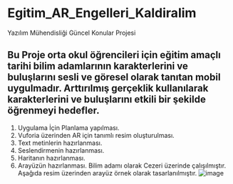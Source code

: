 # Egitim_AR_Engelleri_Kaldiralim
 Yazılım Mühendisliği Güncel Konular Projesi
 
 Bu Proje orta okul öğrencileri için eğitim amaçlı tarihi bilim adamlarının karakterlerini ve buluşlarını sesli ve göresel olarak tanıtan mobil uygulmadır.
 Arttırılmış gerçeklik kullanılarak karakterlerini ve buluşlarını etkili bir şekilde öğrenmeyi hedefler.
 ---------------------------------------
 1. Uygulama İçin Planlama yapılması.
 2. Vuforia üzerinden AR için tanımlı resim oluşturulması.
 3. Text metinlerin hazırlanması.
 4. Seslendirmenin hazırlanması.
 5. Haritanın hazırlanması.
 6. Arayüzün hazırlanması.
Bilim adamı olarak Cezeri üzerinde çalışılmıştır.
Aşağıda resim üzerinden arayüz örnek olarak tasarlanılmıştır.
![image](https://user-images.githubusercontent.com/62018772/165877331-9c79d1fa-028a-43b7-bdc5-bf1bd6f54ff5.png)
